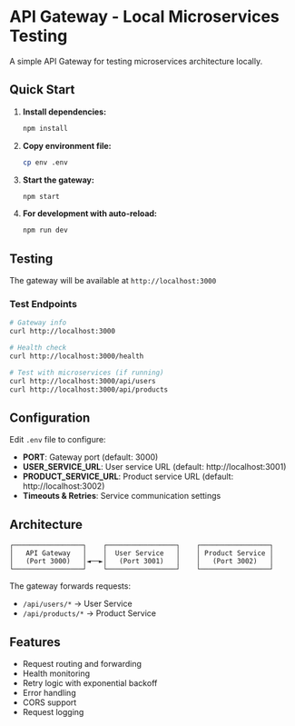# API Gateway - Local Microservices Testing

A simple API Gateway for testing microservices architecture locally.

## Quick Start

1. **Install dependencies:**
   ```bash
   npm install
   ```

2. **Copy environment file:**
   ```bash
   cp env .env
   ```

3. **Start the gateway:**
   ```bash
   npm start
   ```

4. **For development with auto-reload:**
   ```bash
   npm run dev
   ```

## Testing

The gateway will be available at `http://localhost:3000`

### Test Endpoints

```bash
# Gateway info
curl http://localhost:3000

# Health check
curl http://localhost:3000/health

# Test with microservices (if running)
curl http://localhost:3000/api/users
curl http://localhost:3000/api/products
```

## Configuration

Edit `.env` file to configure:

- **PORT**: Gateway port (default: 3000)
- **USER_SERVICE_URL**: User service URL (default: http://localhost:3001)
- **PRODUCT_SERVICE_URL**: Product service URL (default: http://localhost:3002)
- **Timeouts & Retries**: Service communication settings

## Architecture

```
┌─────────────────┐    ┌─────────────────┐    ┌─────────────────┐
│   API Gateway   │    │  User Service   │    │ Product Service │
│   (Port 3000)   │◄──►│   (Port 3001)   │    │   (Port 3002)   │
└─────────────────┘    └─────────────────┘    └─────────────────┘
```

The gateway forwards requests:
- `/api/users/*` → User Service
- `/api/products/*` → Product Service

## Features

- Request routing and forwarding
- Health monitoring
- Retry logic with exponential backoff
- Error handling
- CORS support
- Request logging
